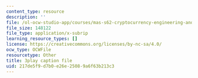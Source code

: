 ```yaml
---
content_type: resource
description: ''
file: /ol-ocw-studio-app/courses/mas-s62-cryptocurrency-engineering-and-design-spring-2018/217de5f9d7b0e26e25089a6f63b213c3_zYzEmBlJ77s.srt
file_size: 148122
file_type: application/x-subrip
learning_resource_types: []
license: https://creativecommons.org/licenses/by-nc-sa/4.0/
ocw_type: OCWFile
resourcetype: Other
title: 3play caption file
uid: 217de5f9-d7b0-e26e-2508-9a6f63b213c3
---
```


